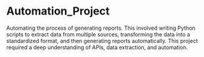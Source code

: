 # Automation_Project
Automating the process of generating reports. This involved writing Python scripts to extract data from multiple sources, transforming the data into a standardized format, and then generating reports automatically. This project required a deep understanding of APIs, data extraction, and automation.
